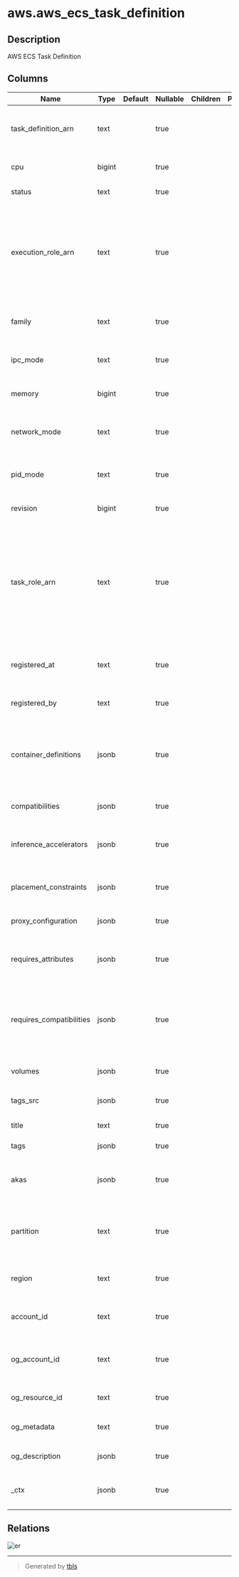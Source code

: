 # aws.aws_ecs_task_definition

## Description

AWS ECS Task Definition

## Columns

| Name | Type | Default | Nullable | Children | Parents | Comment |
| ---- | ---- | ------- | -------- | -------- | ------- | ------- |
| task_definition_arn | text |  | true |  |  | The Amazon Resource Name (ARN) that identifies the task definition. |
| cpu | bigint |  | true |  |  | The number of cpu units used by the task. |
| status | text |  | true |  |  | The status of the task definition. |
| execution_role_arn | text |  | true |  |  | The Amazon Resource Name (ARN) of the task execution role that grants the Amazon ECS container agent permission to make AWS API calls on your behalf. |
| family | text |  | true |  |  | The name of a family that this task definition is registered to. |
| ipc_mode | text |  | true |  |  | The IPC resource namespace to use for the containers in the task. |
| memory | bigint |  | true |  |  | The amount (in MiB) of memory used by the task. |
| network_mode | text |  | true |  |  | The Docker networking mode to use for the containers in the task. |
| pid_mode | text |  | true |  |  | The process namespace to use for the containers in the task. |
| revision | bigint |  | true |  |  | The revision of the task in a particular family. |
| task_role_arn | text |  | true |  |  | The short name or full Amazon Resource Name (ARN) of the AWS Identity and Access Management (IAM) role that grants containers in the task permission to call AWS APIs on your behalf. |
| registered_at | text |  | true |  |  | The Unix timestamp for when the task definition was registered. |
| registered_by | text |  | true |  |  | The principal that registered the task definition. |
| container_definitions | jsonb |  | true |  |  | A list of container definitions in JSON format that describe the different containers that make up your task. |
| compatibilities | jsonb |  | true |  |  | The launch type to use with your task. |
| inference_accelerators | jsonb |  | true |  |  | The Elastic Inference accelerator associated with the task. |
| placement_constraints | jsonb |  | true |  |  | An array of placement constraint objects to use for tasks. |
| proxy_configuration | jsonb |  | true |  |  | The configuration details for the App Mesh proxy. |
| requires_attributes | jsonb |  | true |  |  | The container instance attributes required by your task. |
| requires_compatibilities | jsonb |  | true |  |  | The launch type the task requires. If no value is specified, it will default to EC2. Valid values include EC2 and FARGATE. |
| volumes | jsonb |  | true |  |  | The list of volume definitions for the task. |
| tags_src | jsonb |  | true |  |  | A list of tags associated with task. |
| title | text |  | true |  |  | Title of the resource. |
| tags | jsonb |  | true |  |  | A map of tags for the resource. |
| akas | jsonb |  | true |  |  | Array of globally unique identifier strings (also known as) for the resource. |
| partition | text |  | true |  |  | The AWS partition in which the resource is located (aws, aws-cn, or aws-us-gov). |
| region | text |  | true |  |  | The AWS Region in which the resource is located. |
| account_id | text |  | true |  |  | The AWS Account ID in which the resource is located. |
| og_account_id | text |  | true |  |  | The Platform Account ID in which the resource is located. |
| og_resource_id | text |  | true |  |  | The unique ID of the resource in opengovernance. |
| og_metadata | text |  | true |  |  | Platform Metadata of the AWS resource. |
| og_description | jsonb |  | true |  |  | The full model description of the resource |
| _ctx | jsonb |  | true |  |  | Steampipe context in JSON form, e.g. connection_name. |

## Relations

![er](aws.aws_ecs_task_definition.svg)

---

> Generated by [tbls](https://github.com/k1LoW/tbls)
